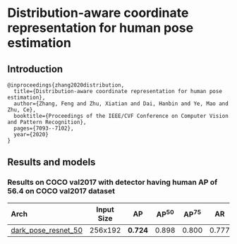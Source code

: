 # Distribution-aware coordinate representation for human pose estimation

## Introduction
```
@inproceedings{zhang2020distribution,
  title={Distribution-aware coordinate representation for human pose estimation},
  author={Zhang, Feng and Zhu, Xiatian and Dai, Hanbin and Ye, Mao and Zhu, Ce},
  booktitle={Proceedings of the IEEE/CVF Conference on Computer Vision and Pattern Recognition},
  pages={7093--7102},
  year={2020}
}
```

## Results and models

### Results on COCO val2017 with detector having human AP of 56.4 on COCO val2017 dataset

| Arch  | Input Size | AP | AP<sup>50</sup> | AP<sup>75</sup> | AR | AR<sup>50</sup> | ckpt | log |
| :----------------- | :-----------: | :------: | :------: | :------: | :------: | :------: |:------: |:------: |
| [dark_pose_resnet_50](/configs/top_down/darkpose/coco/res50_coco_256x192_dark.py) | 256x192 | **0.724** | 0.898 | 0.800 | 0.777 | 0.936 | [ckpt](https://openmmlab.oss-cn-hangzhou.aliyuncs.com/mmpose/top_down/resnet/res50_coco_256x192_dark-43379d20_20200709.pth) | [log](https://openmmlab.oss-cn-hangzhou.aliyuncs.com/mmpose/top_down/resnet/res50_coco_256x192_dark_20200709.log.json) |
